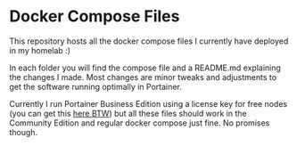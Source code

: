 # Docker Compose Files
This repository hosts all the docker compose files I currently have deployed in my homelab :)

In each folder you will find the compose file and a README.md explaining the changes I made. Most changes are minor tweaks and adjustments to get the software running optimally in Portainer. 

Currently I run Portainer Business Edition using a license key for free nodes (you can get this [here BTW](https://www.portainer.io/take-3)) but all these files should work in the Community Edition and regular docker compose just fine. No promises though.
